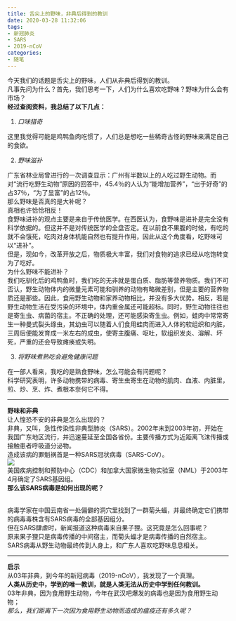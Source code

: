 ```yaml
---
title: 舌尖上的野味，非典后得到的教训
date: 2020-03-28 11:32:06
tags:
- 新冠肺炎
- SARS
- 2019-nCoV
categories:
- 随笔
---
```


今天我们的话题是舌尖上的野味，人们从非典后得到的教训。<br />凡事先问为什么？首先，我们思考一下，人们为什么喜欢吃野味？野味为什么会有市场？<br />**经过查阅资料，我总结了以下几点：**

1. _口味猎奇_

这里我觉得可能是鸡鸭鱼肉吃惯了，人们总是想吃一些稀奇古怪的野味来满足自己的食欲。

2. _野味滋补_

广东省林业局曾进行的一次调查显示：广州有半数以上的人吃过野生动物。而对“流行吃野生动物”原因的回答中，45.4％的人认为“能增加营养”，“出于好奇”的占37％，“为了显富”的占12％。<br />那么野味是否真的是大补呢？<br />真相也许恰恰相反！<br />食野味进补的观点主要是来自于传统医学。在西医认为，食野味是进补是完全没有科学依据的。但这并不是对传统医学的全盘否定。在以前食不果腹的时候，有吃的就不会饿死，吃肉对身体机能自然也有提升作用，因此从这个角度看，吃野味可以“进补”。<br />但是，现如今，改革开放之后，物质极大丰富，我们对食物的追求已经从吃饱转变为了吃好。<br />为什么野味不能进补？<br />我们吃驯化后的鸡鸭鱼时，我们吃的无非就是蛋白质、脂肪等营养物质。我们不可否认，野生动物体内的微量元素可能和驯养的动物有略微差别，但是主要的营养物质还是那些。因此，食用野生动物和家养动物相比，并没有多大优势。相反，若是野生动物生活在受污染的环境中，体内重金属还可能超标。同时，野生动物往往也是寄生虫、病菌的宿主。不正确的处理，还可能感染寄生虫。例如，蛙肉中常常寄生一种曼式裂头绦虫，其幼虫可以随着人们食用蛙肉而进入人体的软组织和内脏，三周后便能发育成一米左右的成虫，使寄主腹痛、呕吐，软组织发炎、溶解、坏死，严重的还会导致瘫痪或失明。

3. _将野味煮熟吃会避免健康问题_

在一部人看来，我吃的是熟食野味，怎么可能会有问题呢？<br />科学研究表明，许多动物携带的病毒、寄生虫寄生在动物的肌肉、血液、内脏里，煎、炒、烹、炸、煮根本奈何它不得。

---

**野味和非典**<br />让人惶恐不安的非典是怎么出现的？<br />非典，又叫，急性传染性非典型肺炎（SARS）。2002年末到2003年初，开始在我国广东地区流行，并迅速蔓延至全国各省份。主要传播方式为近距离飞沫传播或接触患者呼吸道分泌物。<br />造成该病的罪魁祸首是一种SARS冠状病毒（SARS-CoV）。<br />![](https://vip1.loli.io/2022/02/18/3UmCfLGpnhbQig6.gif)<br />美国疾病控制和预防中心（CDC）和加拿大国家微生物实验室（NML）于2003年4月确定了SARS基因组。<br />**那么该SARS病毒是如何出现的呢？**<br />**​**

病毒学家在中国云南省一处偏僻的洞穴里找到了一群菊头蝠，并最终确定它们携带的病毒毒株含有SARS病毒的全部基因组分。<br />但在SARS肆虐时，新闻报道这种病毒来自果子狸。这究竟是怎么回事呢？<br />原来果子狸只是病毒传播的中间宿主，而菊头蝠才是病毒传播的自然宿主。<br />SARS病毒从野生动物最终传到人身上，和广东人喜欢吃野味息息相关。

---

**启示**<br />从03年非典，到今年的新冠病毒（2019-nCoV），我发现了一个真理。<br />**人类从历史中，学到的唯一教训，就是人类无法从历史中学到任何教训。**<br />03年非典，因为食用野生动物，今年在武汉吧爆发的病毒也是因为食用野生动物；<br />_那么，我们距离下一次因为食用野生动物而造成的瘟疫还有多久呢？_<br />

